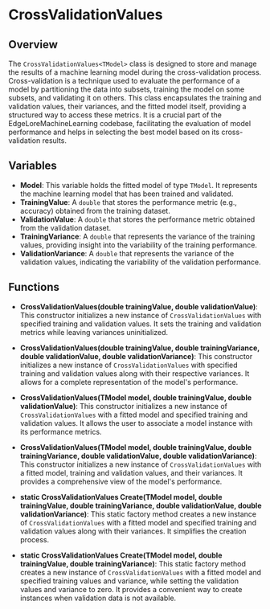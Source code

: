# CrossValidationValues<TModel>

## Overview
The `CrossValidationValues<TModel>` class is designed to store and manage the results of a machine learning model during the cross-validation process. Cross-validation is a technique used to evaluate the performance of a model by partitioning the data into subsets, training the model on some subsets, and validating it on others. This class encapsulates the training and validation values, their variances, and the fitted model itself, providing a structured way to access these metrics. It is a crucial part of the EdgeLoreMachineLearning codebase, facilitating the evaluation of model performance and helps in selecting the best model based on its cross-validation results.

## Variables
- **Model**: This variable holds the fitted model of type `TModel`. It represents the machine learning model that has been trained and validated.
- **TrainingValue**: A `double` that stores the performance metric (e.g., accuracy) obtained from the training dataset.
- **ValidationValue**: A `double` that stores the performance metric obtained from the validation dataset.
- **TrainingVariance**: A `double` that represents the variance of the training values, providing insight into the variability of the training performance.
- **ValidationVariance**: A `double` that represents the variance of the validation values, indicating the variability of the validation performance.

## Functions
- **CrossValidationValues(double trainingValue, double validationValue)**: This constructor initializes a new instance of `CrossValidationValues` with specified training and validation values. It sets the training and validation metrics while leaving variances uninitialized.

- **CrossValidationValues(double trainingValue, double trainingVariance, double validationValue, double validationVariance)**: This constructor initializes a new instance of `CrossValidationValues` with specified training and validation values along with their respective variances. It allows for a complete representation of the model's performance.

- **CrossValidationValues(TModel model, double trainingValue, double validationValue)**: This constructor initializes a new instance of `CrossValidationValues` with a fitted model and specified training and validation values. It allows the user to associate a model instance with its performance metrics.

- **CrossValidationValues(TModel model, double trainingValue, double trainingVariance, double validationValue, double validationVariance)**: This constructor initializes a new instance of `CrossValidationValues` with a fitted model, training and validation values, and their variances. It provides a comprehensive view of the model's performance.

- **static CrossValidationValues<TModel> Create(TModel model, double trainingValue, double trainingVariance, double validationValue, double validationVariance)**: This static factory method creates a new instance of `CrossValidationValues` with a fitted model and specified training and validation values along with their variances. It simplifies the creation process.

- **static CrossValidationValues<TModel> Create(TModel model, double trainingValue, double trainingVariance)**: This static factory method creates a new instance of `CrossValidationValues` with a fitted model and specified training values and variance, while setting the validation values and variance to zero. It provides a convenient way to create instances when validation data is not available.